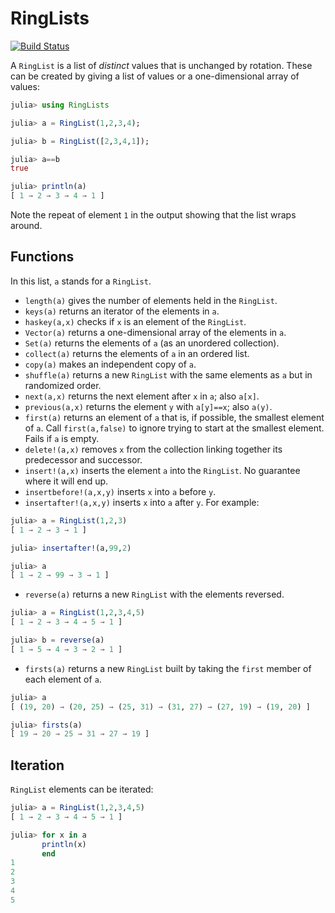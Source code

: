 # RingLists


[![Build Status](https://travis-ci.com/scheinerman/RingLists.jl.svg?branch=master)](https://travis-ci.com/scheinerman/RingLists.jl)

A `RingList` is a list of *distinct* values that is
unchanged by rotation. These can be created by giving a list of values
or a one-dimensional array of values:
```julia
julia> using RingLists

julia> a = RingList(1,2,3,4);

julia> b = RingList([2,3,4,1]);

julia> a==b
true

julia> println(a)
[ 1 → 2 → 3 → 4 → 1 ]
```
Note the repeat of element `1` in the output showing that the list wraps around.

## Functions

In this list, `a` stands for a `RingList`.

* `length(a)` gives the number of elements held in the `RingList`.
* `keys(a)` returns an iterator of the elements in `a`.
* `haskey(a,x)` checks if `x` is an element of the `RingList`.
* `Vector(a)` returns a one-dimensional array of
the elements in `a`.
* `Set(a)` returns the elements of `a` (as an unordered collection).
* `collect(a)` returns the elements of `a` in an ordered list. 
* `copy(a)` makes an independent copy of `a`.
* `shuffle(a)` returns a new `RingList` with the same elements as `a` but 
in randomized order.
* `next(a,x)` returns the next element after `x` in `a`; also `a[x]`.
* `previous(a,x)` returns the element `y` with `a[y]==x`; also `a(y)`.
* `first(a)` returns an element of `a` that is, if possible, the smallest element of `a`. Call `first(a,false)` to ignore trying to start at the smallest element. Fails if `a` is empty.
* `delete!(a,x)` removes `x` from the collection linking together its
predecessor and successor.
* `insert!(a,x)` inserts the element `a` into the `RingList`. No guarantee where it will end up.
* `insertbefore!(a,x,y)` inserts `x` into `a` before `y`.
* `insertafter!(a,x,y)` inserts `x` into `a` after `y`. For example:

```julia
julia> a = RingList(1,2,3)
[ 1 → 2 → 3 → 1 ]

julia> insertafter!(a,99,2)

julia> a
[ 1 → 2 → 99 → 3 → 1 ]
```

* `reverse(a)` returns a new `RingList` with the elements reversed.

```julia
julia> a = RingList(1,2,3,4,5)
[ 1 → 2 → 3 → 4 → 5 → 1 ]

julia> b = reverse(a)
[ 1 → 5 → 4 → 3 → 2 → 1 ]
```

* `firsts(a)` returns a new `RingList` built by taking the `first` member 
of each element of `a`.
```julia
julia> a
[ (19, 20) → (20, 25) → (25, 31) → (31, 27) → (27, 19) → (19, 20) ]

julia> firsts(a)
[ 19 → 20 → 25 → 31 → 27 → 19 ]
```

## Iteration

`RingList` elements can be iterated:
```julia
julia> a = RingList(1,2,3,4,5)
[ 1 → 2 → 3 → 4 → 5 → 1 ]

julia> for x in a
       println(x)
       end
1
2
3
4
5
```

